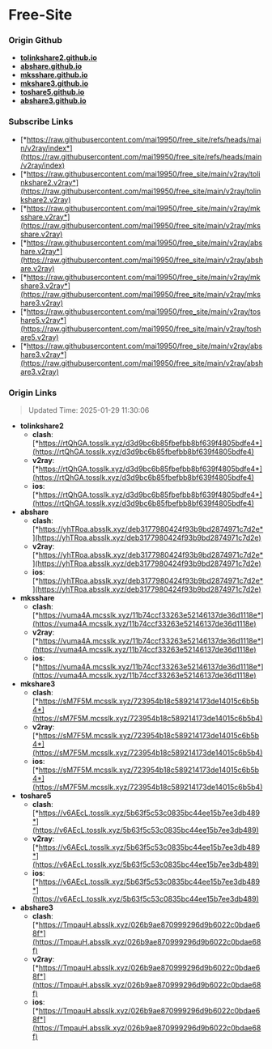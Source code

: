 # Free-Site

### Origin Github

- [**tolinkshare2.github.io**](https://github.com/tolinkshare2/tolinkshare2.github.io)
- [**abshare.github.io**](https://github.com/abshare/abshare.github.io)
- [**mksshare.github.io**](https://github.com/mksshare/mksshare.github.io)
- [**mkshare3.github.io**](https://github.com/mkshare3/mkshare3.github.io)
- [**toshare5.github.io**](https://github.com/toshare5/toshare5.github.io)
- [**abshare3.github.io**](https://github.com/abshare3/abshare3.github.io)

### Subscribe Links

- [*https://raw.githubusercontent.com/mai19950/free_site/refs/heads/main/v2ray/index*](https://raw.githubusercontent.com/mai19950/free_site/refs/heads/main/v2ray/index)
- [*https://raw.githubusercontent.com/mai19950/free_site/main/v2ray/tolinkshare2.v2ray*](https://raw.githubusercontent.com/mai19950/free_site/main/v2ray/tolinkshare2.v2ray)
- [*https://raw.githubusercontent.com/mai19950/free_site/main/v2ray/mksshare.v2ray*](https://raw.githubusercontent.com/mai19950/free_site/main/v2ray/mksshare.v2ray)
- [*https://raw.githubusercontent.com/mai19950/free_site/main/v2ray/abshare.v2ray*](https://raw.githubusercontent.com/mai19950/free_site/main/v2ray/abshare.v2ray)
- [*https://raw.githubusercontent.com/mai19950/free_site/main/v2ray/mkshare3.v2ray*](https://raw.githubusercontent.com/mai19950/free_site/main/v2ray/mkshare3.v2ray)
- [*https://raw.githubusercontent.com/mai19950/free_site/main/v2ray/toshare5.v2ray*](https://raw.githubusercontent.com/mai19950/free_site/main/v2ray/toshare5.v2ray)
- [*https://raw.githubusercontent.com/mai19950/free_site/main/v2ray/abshare3.v2ray*](https://raw.githubusercontent.com/mai19950/free_site/main/v2ray/abshare3.v2ray)

### Origin Links

> Updated Time: 2025-01-29 11:30:06

- **tolinkshare2**
  - **clash**: [*https://rtQhGA.tosslk.xyz/d3d9bc6b85fbefbb8bf639f4805bdfe4*](https://rtQhGA.tosslk.xyz/d3d9bc6b85fbefbb8bf639f4805bdfe4)
  - **v2ray**: [*https://rtQhGA.tosslk.xyz/d3d9bc6b85fbefbb8bf639f4805bdfe4*](https://rtQhGA.tosslk.xyz/d3d9bc6b85fbefbb8bf639f4805bdfe4)
  - **ios**: [*https://rtQhGA.tosslk.xyz/d3d9bc6b85fbefbb8bf639f4805bdfe4*](https://rtQhGA.tosslk.xyz/d3d9bc6b85fbefbb8bf639f4805bdfe4)
- **abshare**
  - **clash**: [*https://yhTRoa.absslk.xyz/deb3177980424f93b9bd2874971c7d2e*](https://yhTRoa.absslk.xyz/deb3177980424f93b9bd2874971c7d2e)
  - **v2ray**: [*https://yhTRoa.absslk.xyz/deb3177980424f93b9bd2874971c7d2e*](https://yhTRoa.absslk.xyz/deb3177980424f93b9bd2874971c7d2e)
  - **ios**: [*https://yhTRoa.absslk.xyz/deb3177980424f93b9bd2874971c7d2e*](https://yhTRoa.absslk.xyz/deb3177980424f93b9bd2874971c7d2e)
- **mksshare**
  - **clash**: [*https://vuma4A.mcsslk.xyz/11b74ccf33263e52146137de36d1118e*](https://vuma4A.mcsslk.xyz/11b74ccf33263e52146137de36d1118e)
  - **v2ray**: [*https://vuma4A.mcsslk.xyz/11b74ccf33263e52146137de36d1118e*](https://vuma4A.mcsslk.xyz/11b74ccf33263e52146137de36d1118e)
  - **ios**: [*https://vuma4A.mcsslk.xyz/11b74ccf33263e52146137de36d1118e*](https://vuma4A.mcsslk.xyz/11b74ccf33263e52146137de36d1118e)
- **mkshare3**
  - **clash**: [*https://sM7F5M.mcsslk.xyz/723954b18c589214173de14015c6b5b4*](https://sM7F5M.mcsslk.xyz/723954b18c589214173de14015c6b5b4)
  - **v2ray**: [*https://sM7F5M.mcsslk.xyz/723954b18c589214173de14015c6b5b4*](https://sM7F5M.mcsslk.xyz/723954b18c589214173de14015c6b5b4)
  - **ios**: [*https://sM7F5M.mcsslk.xyz/723954b18c589214173de14015c6b5b4*](https://sM7F5M.mcsslk.xyz/723954b18c589214173de14015c6b5b4)
- **toshare5**
  - **clash**: [*https://v6AEcL.tosslk.xyz/5b63f5c53c0835bc44ee15b7ee3db489*](https://v6AEcL.tosslk.xyz/5b63f5c53c0835bc44ee15b7ee3db489)
  - **v2ray**: [*https://v6AEcL.tosslk.xyz/5b63f5c53c0835bc44ee15b7ee3db489*](https://v6AEcL.tosslk.xyz/5b63f5c53c0835bc44ee15b7ee3db489)
  - **ios**: [*https://v6AEcL.tosslk.xyz/5b63f5c53c0835bc44ee15b7ee3db489*](https://v6AEcL.tosslk.xyz/5b63f5c53c0835bc44ee15b7ee3db489)
- **abshare3**
  - **clash**: [*https://TmpauH.absslk.xyz/026b9ae870999296d9b6022c0bdae68f*](https://TmpauH.absslk.xyz/026b9ae870999296d9b6022c0bdae68f)
  - **v2ray**: [*https://TmpauH.absslk.xyz/026b9ae870999296d9b6022c0bdae68f*](https://TmpauH.absslk.xyz/026b9ae870999296d9b6022c0bdae68f)
  - **ios**: [*https://TmpauH.absslk.xyz/026b9ae870999296d9b6022c0bdae68f*](https://TmpauH.absslk.xyz/026b9ae870999296d9b6022c0bdae68f)
